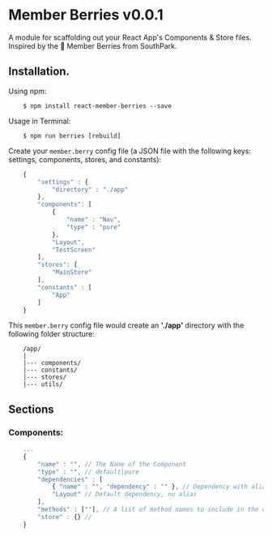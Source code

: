 # Member Berries v0.0.1

A module for scaffolding out your React App's Components &amp; Store files. Inspired by the :grapes: Member Berries from SouthPark.

## Installation.

Using npm:
```shell
	$ npm install react-member-berries --save
```

Usage in Terminal:
```shell
	$ npm run berries [rebuild]
```

Create your `member.berry` config file (a JSON file with the following keys: settings, components, stores, and constants):
```javascript
	{
		"settings" : {
			"directory" : "./app"
		},
		"components": [
			{
				"name" : "Nav",
				"type" : "pure"
			},
			"Layout",
			"TestScreen"
		],
		"stores": [
			"MainStore"
		],
		"constants" : [
			"App"
		]
	}
```
This `member.berry` config file would create an **'./app'** directory with the following folder structure:
```
	/app/
	|
	|--- components/
	|--- constants/
	|--- stores/
	|--- utils/
```

## Sections

### Components:
``` javascript
	...
	{
		"name" : "", // The Name of the Component
		"type" : "", // default|pure
		"dependencies" : [
			{ "name" : "", "dependency" : "" }, // Dependency with alias.
			"Layout" // Default dependency, no alias
		],
		"methods" : [""], // A list of method names to include in the component.
		"store" : {} // 
	}
```